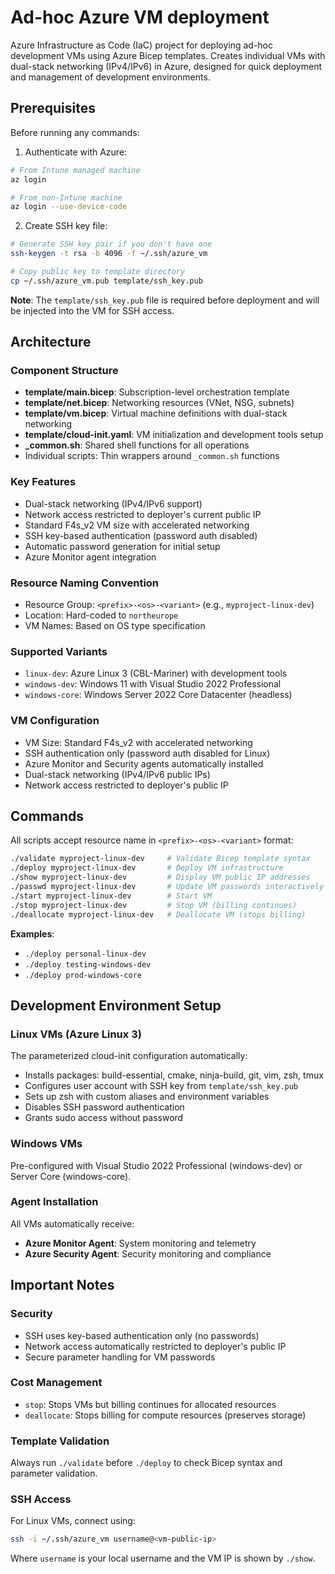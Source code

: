 # Ad-hoc Azure VM deployment

Azure Infrastructure as Code (IaC) project for deploying ad-hoc development VMs using Azure Bicep templates. Creates individual VMs with dual-stack networking (IPv4/IPv6) in Azure, designed for quick deployment and management of development environments.

## Prerequisites

Before running any commands:

1. Authenticate with Azure:
```bash
# From Intune managed machine
az login

# From non-Intune machine
az login --use-device-code
```

2. Create SSH key file:
```bash
# Generate SSH key pair if you don't have one
ssh-keygen -t rsa -b 4096 -f ~/.ssh/azure_vm

# Copy public key to template directory
cp ~/.ssh/azure_vm.pub template/ssh_key.pub
```

**Note**: The `template/ssh_key.pub` file is required before deployment and will be injected into the VM for SSH access.

## Architecture

### Component Structure
- **template/main.bicep**: Subscription-level orchestration template
- **template/net.bicep**: Networking resources (VNet, NSG, subnets)
- **template/vm.bicep**: Virtual machine definitions with dual-stack networking
- **template/cloud-init.yaml**: VM initialization and development tools setup
- **_common.sh**: Shared shell functions for all operations
- Individual scripts: Thin wrappers around `_common.sh` functions

### Key Features
- Dual-stack networking (IPv4/IPv6 support)
- Network access restricted to deployer's current public IP
- Standard F4s_v2 VM size with accelerated networking
- SSH key-based authentication (password auth disabled)
- Automatic password generation for initial setup
- Azure Monitor agent integration

### Resource Naming Convention
- Resource Group: `<prefix>-<os>-<variant>` (e.g., `myproject-linux-dev`)
- Location: Hard-coded to `northeurope`
- VM Names: Based on OS type specification

### Supported Variants
- `linux-dev`: Azure Linux 3 (CBL-Mariner) with development tools
- `windows-dev`: Windows 11 with Visual Studio 2022 Professional
- `windows-core`: Windows Server 2022 Core Datacenter (headless)

### VM Configuration
- VM Size: Standard F4s_v2 with accelerated networking
- SSH authentication only (password auth disabled for Linux)
- Azure Monitor and Security agents automatically installed
- Dual-stack networking (IPv4/IPv6 public IPs)
- Network access restricted to deployer's public IP

## Commands

All scripts accept resource name in `<prefix>-<os>-<variant>` format:

```bash
./validate myproject-linux-dev     # Validate Bicep template syntax
./deploy myproject-linux-dev       # Deploy VM infrastructure  
./show myproject-linux-dev         # Display VM public IP addresses
./passwd myproject-linux-dev       # Update VM passwords interactively
./start myproject-linux-dev        # Start VM
./stop myproject-linux-dev         # Stop VM (billing continues)
./deallocate myproject-linux-dev   # Deallocate VM (stops billing)
```

**Examples**:
- `./deploy personal-linux-dev`
- `./deploy testing-windows-dev`
- `./deploy prod-windows-core`

## Development Environment Setup

### Linux VMs (Azure Linux 3)
The parameterized cloud-init configuration automatically:
- Installs packages: build-essential, cmake, ninja-build, git, vim, zsh, tmux
- Configures user account with SSH key from `template/ssh_key.pub`
- Sets up zsh with custom aliases and environment variables
- Disables SSH password authentication
- Grants sudo access without password

### Windows VMs
Pre-configured with Visual Studio 2022 Professional (windows-dev) or Server Core (windows-core).

### Agent Installation
All VMs automatically receive:
- **Azure Monitor Agent**: System monitoring and telemetry
- **Azure Security Agent**: Security monitoring and compliance

## Important Notes

### Security
- SSH uses key-based authentication only (no passwords)
- Network access automatically restricted to deployer's public IP
- Secure parameter handling for VM passwords

### Cost Management
- `stop`: Stops VMs but billing continues for allocated resources
- `deallocate`: Stops billing for compute resources (preserves storage)

### Template Validation
Always run `./validate` before `./deploy` to check Bicep syntax and parameter validation.

### SSH Access
For Linux VMs, connect using:
```bash
ssh -i ~/.ssh/azure_vm username@<vm-public-ip>
```

Where `username` is your local username and the VM IP is shown by `./show`.
